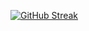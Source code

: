 [![GitHub Streak](http://github-readme-streak-stats.herokuapp.com?user=brentjes&theme=algolia)](https://git.io/streak-stats)
